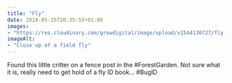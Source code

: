 ```yaml
---
title: "Fly"
date: 2018-05-25T20:35:55+01:00
images: 
- "https://res.cloudinary.com/growdigital/image/upload/v1544130727/fly-41424965145.jpg"
imageAlt: 
- "Close up of a field fly"
---
```


Found this little critter on a fence post in the #ForestGarden. Not sure what it is, really need to get hold of a fly ID book… #BugID 
